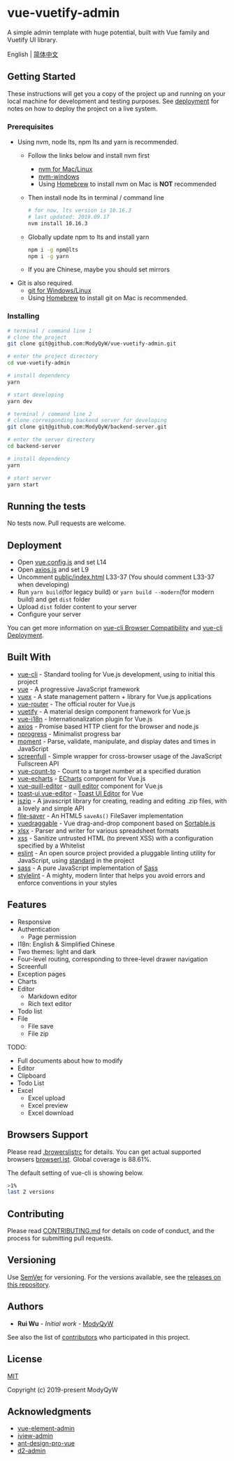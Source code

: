 # vue-vuetify-admin

A simple admin template with huge potential, built with Vue family and Vuetify UI library.

English | [简体中文](README.CN.md)

## Getting Started

These instructions will get you a copy of the project up and running on your local machine for development and testing purposes. See [deployment](#Deployment) for notes on how to deploy the project on a live system.

### Prerequisites

- Using nvm, node lts, npm lts and yarn is recommended.
  - Follow the links below and install nvm first
    - [nvm for Mac/Linux](https://github.com/nvm-sh/nvm)
    - [nvm-windows](https://github.com/coreybutler/nvm-windows)
    - Using [Homebrew](https://brew.sh/) to install nvm on Mac is **NOT** recommended
  - Then install node lts in terminal / command line

    ```sh
    # for now, lts version is 10.16.3
    # last updated: 2019.09.17
    nvm install 10.16.3
    ```

  - Globally update npm to lts and install yarn

    ```sh
    npm i -g npm@lts
    npm i -g yarn
    ```

  - If you are Chinese, maybe you should set mirrors
- Git is also required.
  - [git for Windows/Linux](https://git-scm.com/downloads)
  - Using [Homebrew](https://brew.sh/) to install git on Mac is recommended.

### Installing

```sh
# terminal / command line 1
# clone the project
git clone git@github.com:ModyQyW/vue-vuetify-admin.git

# enter the project directory
cd vue-vuetify-admin

# install dependency
yarn

# start developing
yarn dev

# terminal / command line 2
# clone corresponding backend server for developing
git clone git@github.com:ModyQyW/backend-server.git

# enter the server directory
cd backend-server

# install dependency
yarn

# start server
yarn start
```

## Running the tests

No tests now. Pull requests are welcome.

## Deployment

- Open [vue.config.js](./vue.config.js) and set L14
- Open [axios.js](./src/plugins/axios.js) and set L9
- Uncomment [public/index.html](./public/index.html) L33-37 (You should comment L33-37 when developing)
- Run `yarn build`(for legacy build) or `yarn build --modern`(for modern build) and get `dist` folder
- Upload `dist` folder content to your server
- Configure your server

You can get more information on [vue-cli Browser Compatibility](https://cli.vuejs.org/guide/browser-compatibility.html) and [vue-cli Deployment](https://cli.vuejs.org/guide/deployment.html).

## Built With

- [vue-cli](https://cli.vuejs.org/) - Standard tooling for Vue.js development, using to initial this project
- [vue](http://www.dropwizard.io/1.0.2/docs/) - A progressive JavaScript framework
- [vuex](https://maven.apache.org/) - A state management pattern + library for Vue.js applications
- [vue-router](https://rometools.github.io/rome/) - The official router for Vue.js
- [vuetify](https://vuetifyjs.com/en/) - A material design component framework for Vue.js
- [vue-i18n](https://kazupon.github.io/vue-i18n/) - Internationalization plugin for Vue.js
- [axios](https://github.com/axios/axios) - Promise based HTTP client for the browser and node.js
- [nprogress](https://github.com/rstacruz/nprogress) - Minimalist progress bar
- [moment](https://momentjs.com/) - Parse, validate, manipulate, and display dates and times in JavaScript
- [screenfull](https://github.com/sindresorhus/screenfull.js) - Simple wrapper for cross-browser usage of the JavaScript Fullscreen API
- [vue-count-to](https://github.com/PanJiaChen/vue-countTo) - Count to a target number at a specified duration
- [vue-echarts](https://github.com/ecomfe/vue-echarts) - [ECharts](https://echarts.apache.org/en/index.html) component for Vue.js
- [vue-quill-editor](https://github.com/surmon-china/vue-quill-editor) - [quill editor](https://github.com/quilljs/quill) component for Vue.js
- [toast-ui.vue-editor](https://github.com/nhn/toast-ui.vue-editor) - [Toast UI Editor](https://github.com/nhn/tui.editor) for Vue
- [jszip](https://stuk.github.io/jszip/) - A javascript library for creating, reading and editing .zip files, with a lovely and simple API
- [file-saver](https://github.com/eligrey/FileSaver.js/) - An HTML5 `saveAs()` FileSaver implementation
- [vuedraggable](https://github.com/SortableJS/Vue.Draggable) - Vue drag-and-drop component based on [Sortable.js](https://github.com/SortableJS/Sortable)
- [xlsx](https://www.npmjs.com/package/xlsx) - Parser and writer for various spreadsheet formats
- [xss](https://jsxss.com/en/index.html) - Sanitize untrusted HTML (to prevent XSS) with a configuration specified by a Whitelist
- [eslint](https://eslint.org) - An open source project provided a pluggable linting utility for JavaScript, using [standard](https://standardjs.com/) in the project
- [sass](https://github.com/sass/dart-sass) - A pure JavaScript implementation of [Sass](https://sass-lang.com/)
- [stylelint](https://stylelint.io/) - A mighty, modern linter that helps you avoid errors and enforce conventions in your styles

## Features

- Responsive
- Authentication
  - Page permission
- I18n: English & Simplified Chinese
- Two themes: light and dark
- Four-level routing, corresponding to three-level drawer navigation
- Screenfull
- Exception pages
- Charts
- Editor
  - Markdown editor
  - Rich text editor
- Todo list
- File
  - File save
  - File zip

TODO:

- Full documents about how to modify
- Editor
- Clipboard
- Todo List
- Excel
  - Excel upload
  - Excel preview
  - Excel download

## Browsers Support

Please read [.browerslistrc](./.browserslistrc) for details. You can get actual supported browsers [browserl.ist](https://browserl.ist/?q=%3E0.25%25+and+last+2+versions+and+not+dead). Global coverage is 88.61%.

The default setting of vue-cli is showing below.

```sh
>1%
last 2 versions
```

## Contributing

Please read [CONTRIBUTING.md](./CONTRIBUTING.md) for details on code of conduct, and the process for submitting pull requests.

## Versioning

Use [SemVer](http://semver.org/) for versioning. For the versions available, see the [releases on this repository](https://github.com/ModyQyW/vue-vuetify-admin/releases).

## Authors

- **Rui Wu** - *Initial work* - [ModyQyW](https://github.com/ModyQyW)

See also the list of [contributors](https://github.com/ModyQyW/vue-vuetify-admin/contributors) who participated in this project.

## License

[MIT](./LICENSE)

Copyright (c) 2019-present ModyQyW

## Acknowledgments

- [vue-element-admin](https://github.com/PanJiaChen/vue-element-admin)
- [iview-admin](https://github.com/iview/iview-admin)
- [ant-design-pro-vue](https://github.com/sendya/ant-design-pro-vue)
- [d2-admin](https://github.com/d2-projects/d2-admin)
